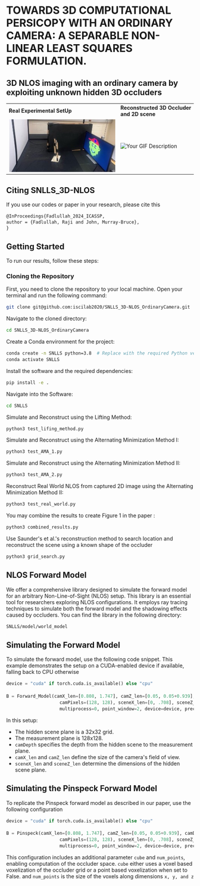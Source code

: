 # TOWARDS 3D COMPUTATIONAL PERSICOPY WITH AN ORDINARY CAMERA: A SEPARABLE NON-LINEAR LEAST SQUARES FORMULATION.
## 3D NLOS imaging with an ordinary camera by exploiting unknown hidden 3D occluders

<table>
  <!-- Titles -->
  <tr>
    <td><b>Real Experimental SetUp</b></td>
    <td><b>Reconstructed 3D Occluder and 2D scene</b></td>
  </tr>
  <!-- Content -->
  <tr>
    <!-- Image -->
    <td>
      <img src="SNLLS/data/real_setup.jpg" alt="Your Image Description" width="500"/>
    </td>
    <!-- GIF -->
    <td>
      <img src="SNLLS/results/real_results.gif" alt="Your GIF Description" width="500"/>
    </td>
  </tr>
</table>



## Citing SNLLS_3D-NLOS
If you use our codes or paper in your research, please cite this
```
@InProceedings{Fadlullah_2024_ICASSP,
author = {Fadlullah, Raji and John, Murray-Bruce},
}
```
## Getting Started

To run our results, follow these steps:

### Cloning the Repository

First, you need to clone the repository to your local machine. Open your terminal and run the following command:

```bash
git clone git@github.com:iscilab2020/SNLLS_3D-NLOS_OrdinaryCamera.git
```
Navigate to the cloned directory:

```bash
cd SNLLS_3D-NLOS_OrdinaryCamera
```

Create a Conda environment for the project:

```bash
conda create -n SNLLS python=3.8  # Replace with the required Python version
conda activate SNLLS
```
Install the software and the required dependencies:
```bash
pip install -e . 
```
Navigate into the Software:
```bash
cd SNLLS
```
Simulate and Reconstruct using the Lifting Method:
```bash
python3 test_lifing_method.py
```
Simulate and Reconstruct using the Alternating Minimization Method I:
```bash
python3 test_AMA_1.py
```
Simulate and Reconstruct using the Alternating Minimization Method II:
```bash
python3 test_AMA_2.py
```
Reconstruct Real World NLOS from captured 2D image using the Alternating Minimization Method II:
```bash
python3 test_real_world.py
```
You may combine the results to create Figure 1 in the paper :
```bash
python3 combined_results.py
```
Use Saunder's et al.'s reconstruction method to search location and reconstruct the scene using a known shape of the occluder
```bash
python3 grid_search.py
```
## NLOS Forward Model
We offer a comprehensive library designed to simulate the forward model for an arbitrary Non-Line-of-Sight (NLOS) setup. This library is an essential tool for researchers exploring NLOS configurations. It employs ray tracing techniques to simulate both the forward model and the shadowing effects caused by occluders. You can find the library in the following directory:
```bash
SNLLS/model/world_model
```
## Simulating the Forward Model

To simulate the forward model, use the following code snippet. This example demonstrates the setup on a CUDA-enabled device if available, falling back to CPU otherwise
```python
device = "cuda" if torch.cuda.is_available() else "cpu"

B = Forward_Model(camX_len=[0.808, 1.747], camZ_len=[0.05, 0.05+0.939], camDepth= 1.076, sceneDepth=0, scenePixels=(32, 32), 
                    camPixels=(128, 128), sceneX_len=[0, .708], sceneZ_len=[0.03, 0.436], occluders=None,
                    multiprocess=0, point_window=2, device=device, precision=32)
```
In this setup:

- The hidden scene plane is a 32x32 grid.
- The measurement plane is 128x128.
- `camDepth` specifies the depth from the hidden scene to the measurement plane.
- `camX_len` and `camZ_len` define the size of the camera's field of view.
- `sceneX_len` and `sceneZ_len` determine the dimensions of the hidden scene plane.

## Simulating the Pinspeck Forward Model

To replicate the Pinspeck forward model as described in our paper, use the following configuration
```python
device = "cuda" if torch.cuda.is_available() else "cpu"

B = Pinspeck(camX_len=[0.808, 1.747], camZ_len=[0.05, 0.05+0.939], camDepth= 1.076, sceneDepth=0, scenePixels=(32, 32), 
                    camPixels=(128, 128), sceneX_len=[0, .708], sceneZ_len=[0.03, 0.436], occluders=None,
                    multiprocess=0, point_window=2, device=device, precision=32, cube = True, num_points=[10, 3,10])
```
This configuration includes an additional parameter `cube` and `num_points`, enabling computation of the occluder space. `cube` either uses a voxel based voxelization of the occluder grid or a point based voxelization when set to False. and `num_points` is the size of the voxels along dimensions `x, y, and z`
 





